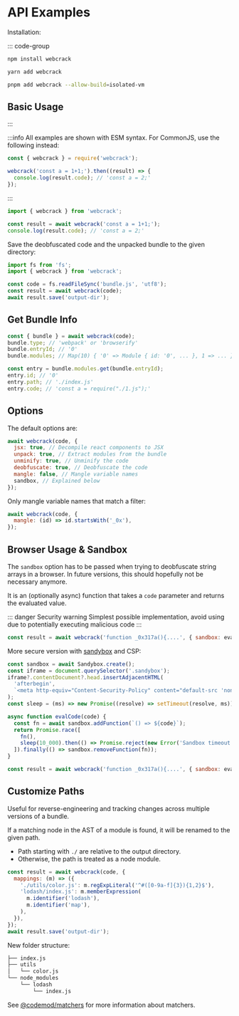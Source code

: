 # API Examples

Installation:

::: code-group

```bash [npm]
npm install webcrack
```

```bash [yarn]
yarn add webcrack
```

```bash [pnpm]
pnpm add webcrack --allow-build=isolated-vm
```

## Basic Usage

:::

:::info
All examples are shown with ESM syntax.
For CommonJS, use the following instead:

```js
const { webcrack } = require('webcrack');

webcrack('const a = 1+1;').then((result) => {
  console.log(result.code); // 'const a = 2;'
});
```

:::

```js
import { webcrack } from 'webcrack';

const result = await webcrack('const a = 1+1;');
console.log(result.code); // 'const a = 2;'
```

Save the deobfuscated code and the unpacked bundle to the given directory:

```js
import fs from 'fs';
import { webcrack } from 'webcrack';

const code = fs.readFileSync('bundle.js', 'utf8');
const result = await webcrack(code);
await result.save('output-dir');
```

## Get Bundle Info

```js
const { bundle } = await webcrack(code);
bundle.type; // 'webpack' or 'browserify'
bundle.entryId; // '0'
bundle.modules; // Map(10) { '0' => Module { id: '0', ... }, 1 => ... }

const entry = bundle.modules.get(bundle.entryId);
entry.id; // '0'
entry.path; // './index.js'
entry.code; // 'const a = require("./1.js");'
```

## Options

The default options are:

```js
await webcrack(code, {
  jsx: true, // Decompile react components to JSX
  unpack: true, // Extract modules from the bundle
  unminify: true, // Unminify the code
  deobfuscate: true, // Deobfuscate the code
  mangle: false, // Mangle variable names
  sandbox, // Explained below
});
```

Only mangle variable names that match a filter:

```js
await webcrack(code, {
  mangle: (id) => id.startsWith('_0x'),
});
```

## Browser Usage & Sandbox

The `sandbox` option has to be passed when trying to deobfuscate string arrays in a browser.
In future versions, this should hopefully not be necessary anymore.

It is an (optionally async) function that takes a `code` parameter and returns the evaluated value.

::: danger Security warning
Simplest possible implementation, avoid using due to potentially executing malicious code
:::

```js
const result = await webcrack('function _0x317a(){....', { sandbox: eval });
```

More secure version with [sandybox](https://github.com/trentmwillis/sandybox) and CSP:

```js
const sandbox = await Sandybox.create();
const iframe = document.querySelector('.sandybox');
iframe?.contentDocument?.head.insertAdjacentHTML(
  'afterbegin',
  `<meta http-equiv="Content-Security-Policy" content="default-src 'none';">`,
);
const sleep = (ms) => new Promise((resolve) => setTimeout(resolve, ms));

async function evalCode(code) {
  const fn = await sandbox.addFunction(`() => ${code}`);
  return Promise.race([
    fn(),
    sleep(10_000).then(() => Promise.reject(new Error('Sandbox timeout'))),
  ]).finally(() => sandbox.removeFunction(fn));
}

const result = await webcrack('function _0x317a(){....', { sandbox: evalCode });
```

## Customize Paths

Useful for reverse-engineering and tracking changes across multiple versions of a bundle.

If a matching node in the AST of a module is found, it will be renamed to the given path.

- Path starting with `./` are relative to the output directory.
- Otherwise, the path is treated as a node module.

```js
const result = await webcrack(code, {
  mappings: (m) => ({
    './utils/color.js': m.regExpLiteral('^#([0-9a-f]{3}){1,2}$'),
    'lodash/index.js': m.memberExpression(
      m.identifier('lodash'),
      m.identifier('map'),
    ),
  }),
});
await result.save('output-dir');
```

New folder structure:

```txt
├── index.js
├── utils
│   └── color.js
└── node_modules
    └── lodash
        └── index.js
```

See [@codemod/matchers](https://github.com/codemod-js/codemod/tree/main/packages/matchers#readme) for more information about matchers.
